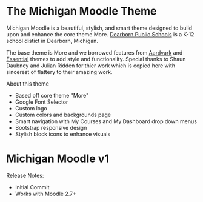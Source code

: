 The Michigan Moodle Theme
======================

Michigan Moodle is a beautiful, stylish, and smart theme designed to build upon and enhance the core theme More. [Dearborn Public Schools](http://dearbornschools.org) is a K-12 school distict in Dearborn, Michigan.

The base theme is More and we borrowed features from [Aardvark](https://moodle.org/plugins/view.php?plugin=theme_aardvark) and [Essential](https://moodle.org/plugins/view.php?plugin=theme_essential) themes to add style and functionality.  Special thanks to Shaun Daubney and Julian Ridden for thier work which is copied here with sincerest of flattery to their amazing work.

About this theme
 - Based off core theme "More"
 - Google Font Selector
 - Custom logo
 - Custom colors and backgrounds page
 - Smart navigation with My Courses and My Dashboard drop down menus
 - Bootstrap responsive design
 - Stylish block icons to enhance visuals

Michigan Moodle v1
======================

Release Notes:
 - Initial Commit
 - Works with Moodle 2.7+
